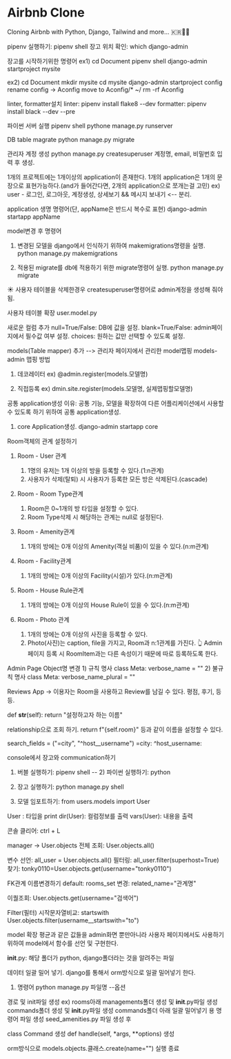 # Airbnb Clone

Cloning Airbnb with Python, Django, Tailwind and more... 🇰🇷💖🐍

pipenv 실행하기: pipenv shell
장고 위치 확인: which django-admin

장고를 시작하기위한 명령어
ex1) 
    cd Document
    pipenv shell
    django-admin startproject mysite

ex2)
    cd Document
    mkdir mysite
    cd mysite
    django-admin startproject config
    rename config -> Aconfig
    move to Aconfig/* ~/
    rm -rf Aconfig


linter, formatter설치
linter: pipenv install flake8 --dev
formatter: pipenv install black --dev --pre

파이썬 서버 실행
    pipenv shell
    pythone manage.py runserver

DB table magrate
    python manage.py migrate

관리자 계정 생성
    python manage.py createsuperuser
    계정명, email, 비밀번호 입력 후 생성.

1개의 프로젝트에는 1개이상의 application이 존재한다.
1개의 application은 1개의 문장으로 표현가능하다.(and가 들어간다면, 2개의 application으로 쪼개는걸 고민)
ex) user - 로그인, 로그아웃, 계정생성, 상세보기 && 메시지 보내기 <-- 분리.

application 생명 명령어(단, appName은 반드시 복수로 표현)
    django-admin startapp appName

model변경 후 명령어
1) 변경된 모델을 django에서 인식하기 위하여 makemigrations명령을 실행.
    python manage.py makemigrations

2) 적용된 migrate를 db에 적용하기 위한 migrate명령어 실행.
    python manage.py migrate

 ☀︎ 사용자 테이블을 삭제한경우 createsuperuser명령어로 admin계정을 생성해 줘야됨.

사용자 테이블 확장
user.model.py

새로운 컬럼 추가
null=True/False: DB에 값을 설정.
blank=True/False: admin페이지에서 필수값 여부 설정.
choices: 원하는 값만 선택할 수 있도록 설정.


models(Table mapper) 추가 --> 관리자 페이지에서 관리한 model맵핑
models-admin 맵핑 방법
1) 데코레이터
    ex)
    @admin.register(models.모델명)

2) 직접등록
    ex)
    dmin.site.register(models.모델명, 실제맵핑할모델명)

공통 application생성
이유: 공통 기능, 모델을 확장하여 다른 어플리케이션에서 사용할 수 있도록 하기 위하여 공통 application생성.
1) core Application생성.
django-admin startapp core


Room객체의 관계 설정하기
1. Room - User 관계
    1) 1명의 유저는 1개 이상의 방을 등록할 수 있다.(1:n관계)
    2) 사용자가 삭제(탈퇴) 시 사용자가 등록한 모든 방은 삭제된다.(cascade)

2. Room - Room Type관계
    1) Room은 0~1개의 방 타입을 설정할 수 있다.
    2) Room Type삭제 시 해당하는 관계는 null로 설정된다.

3. Room - Amenity관계
    1) 1개의 방에는 0개 이상의 Amenity(객실 비품)이 있을 수 있다.(n:m관계)

4. Room - Facility관계
    1) 1개의 방에는 0개 이상의 Facility(시설)가 있다.(n:m관계)

5. Room - House Rule관계
    1) 1개의 방에는 0개 이상의 House Rule이 있을 수 있다.(n:m관계)

6. Room - Photo 관계
    1) 1개의 방에는 0개 이상의 사진을 등록할 수 있다.
    2) Photo(사진)는 caption, file을 가지고, Room과 n:1관계를 가진다.
    👆 Admin 페이지 등록 시 RoomItem과는 다른 속성이기 때문에 따로 등록하도록 한다.


Admin Page Object명 변경
    1) 규칙 명사
        class Meta:
            verbose_name = ""
    2) 불규칙 명사
        class Meta:
            verbose_name_plural = ""


Reviews App
-> 이용자는 Room을 사용하고 Review를 남길 수 있다.
    평점, 후기, 등등.

def __str__(self):
    return "설정하고자 하는 이름"

relationship으로 조회 하기.
    return f"{self.room}" 등과 같이 이름을 설정할 수 있다.
    

search_fields = ("=city", "^host__username")
=city:
^host_username:


console에서 장고와 communication하기
1) 버블 실행하기: pipenv shell
-- 2) 파이썬 실행하기: python
3) 장고 실행하기: python manage.py shell

4) 모델 임포트하기: from users.models import User

User : 타입을 print
dir(User): 컬럼정보를 출력
vars(User): 내용을 출력

콘솔 클리어: ctrl + L

manager -> User.objects
전체 조회: User.objects.all()

변수 선언: all_user = User.objects.all()
필터링: all_user.filter(superhost=True)
찾기: tonky0110=User.objects.get(username="tonky0110")

FK관계 이름변경하기
default: rooms_set
변경: related_name="관계명"

이퀄조회: User.objects.get(username="검색어")

Filter(필터)
시작문자열비교: startswith
User.objects.filter(username__startswith="to")


model 확장
평균과 같은 값들을 admin화면 뿐만아니라 사용자 페이지에서도 사용하기 위하여 model에서 함수를 선언 및 구현한다.


__init__.py: 해당 폴더가 python, django폴더라는 것을 알려주는 파일


데이터 일괄 밀어 넣기.
django를 통해서 orm방식으로 일괄 밀어넣기 한다.
1) 명령어
python manage.py 파일명 --옵션

경로 및 init파일 생성
ex) 
rooms아래 managements폴더 생성 및 __init__.py파일 생성
commands폴더 생성 및 __init__.py파일 생성
commands폴더 아래 일괄 밀어넣기 용 명령어 파일 생성
seed_amenities.py 파일 생성 후

class Command 생성
def handle(self, *args, **options) 생성

orm방식으로
models.objects.클래스.create(name="") 실행
종료